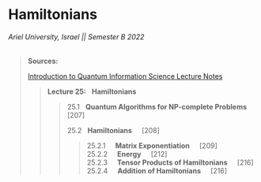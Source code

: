 # Hamiltonians

###### Ariel University, Israel || Semester B 2022

> **Sources:**
> 
> [Introduction to Quantum Information Science Lecture Notes](https://www.scottaaronson.com/qclec.pdf)
> 
>> **Lecture 25:** &nbsp; **Hamiltonians** <br/>
>> 
>>> 25.1 &nbsp; **Quantum Algorithms for NP-complete Problems** &nbsp; &nbsp; [207] <br/>
>>> 
>>> 25.2 &nbsp; **Hamiltonians** &nbsp; &nbsp; [208] <br/>
>>>> 25.2.1 &nbsp; &nbsp; **Matrix Exponentiation** &nbsp; &nbsp; [209] <br/>
>>>> 25.2.2 &nbsp; &nbsp; **Energy** &nbsp; &nbsp; [212] <br/>
>>>> 25.2.3 &nbsp; &nbsp; **Tensor Products of Hamiltonians** &nbsp; &nbsp; [216] <br/>
>>>> 25.2.4 &nbsp; &nbsp; **Addition of Hamiltonians** &nbsp; &nbsp; [216] <br/>

